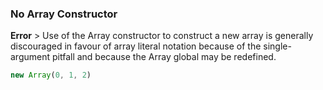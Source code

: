 ### No Array Constructor
**Error** > Use of the Array constructor to construct a new array is generally discouraged in favour of array literal notation because of the single-argument pitfall and because the Array global may be redefined.

```javascript
new Array(0, 1, 2)
```